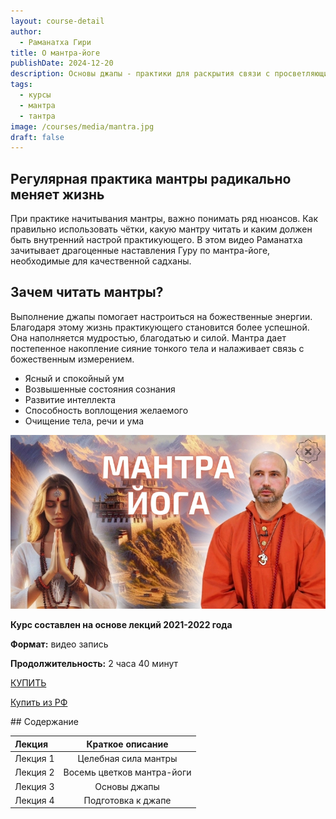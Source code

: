 ```yaml
---
layout: course-detail
author:
  - Раманатха Гири
title: О мантра-йоге
publishDate: 2024-12-20
description: Основы джапы - практики для раскрытия связи с просветляющими энергиями.
tags:
  - курсы
  - мантра
  - тантра
image: /courses/media/mantra.jpg
draft: false
---
```


## Регулярная практика мантры радикально меняет жизнь
При практике начитывания мантры, важно понимать ряд нюансов. Как правильно использовать чётки, какую мантру читать и каким должен быть внутренний настрой практикующего. В этом видео Раманатха зачитывает драгоценные наставления Гуру по мантра-йоге, необходимые для качественной садханы.
## Зачем читать мантры?
Выполнение джапы помогает настроиться на божественные энергии. Благодаря этому жизнь практикующего становится более успешной. Она наполняется мудростью, благодатью и силой. Мантра дает постепенное накопление сияние тонкого тела и налаживает связь с божественным измерением.
- Ясный и спокойный ум
- Возвышенные состояния сознания
- Развитие интеллекта
- Способность воплощения желаемого
- Очищение тела, речи и ума

![мантра](/courses/media/mantra.jpg)


**Курс составлен на основе лекций 2021-2022 года**

**Формат:** видео запись

**Продолжительность:** 2 часа 40 минут

<div class="buy-link">

[КУПИТЬ](https://www.dattatreya.space/enroll/3122275)
</div>

<div class="buy-link"> 

[Купить из РФ](https://t.me/media_mandala)
</div>
## Содержание

| Лекция   |      Краткое описание       |
| :------- | :-------------------------: |
| Лекция 1 |    Целебная сила мантры     |
| Лекция 2 | Восемь цветков мантра-йоги |
| Лекция 3 |        Основы джапы         |
| Лекция 4 |     Подготовка к джапе      |


